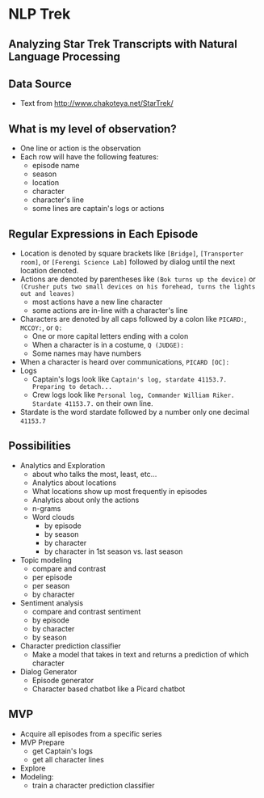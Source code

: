 # NLP Trek

## Analyzing Star Trek Transcripts with Natural Language Processing

## Data Source
- Text from http://www.chakoteya.net/StarTrek/

## What is my level of observation?
- One line or action is the observation
- Each row will have the following features:
	- episode name
	- season
	- location
	- character
	- character's line
	- some lines are captain's logs or actions

## Regular Expressions in Each Episode
- Location is denoted by square brackets like `[Bridge]`, `[Transporter room]`, or `[Ferengi Science Lab]` followed by dialog until the next location denoted.
- Actions are denoted by parentheses like `(Bok turns up the device)` or `(Crusher puts two small devices on his forehead, turns the lights out and leaves)` 
	- most actions have a new line character
	- some actions are in-line with a character's line
- Characters are denoted by all caps followed by a colon like `PICARD:`, `MCCOY:`, or `Q:`
	- One or more capital letters ending with a colon
	- When a character is in a costume, `Q (JUDGE):`
	- Some names may have numbers
- When a character is heard over communications, `PICARD [OC]:`
- Logs
	- Captain's logs look like `Captain's log, stardate 41153.7. Preparing to detach...`
	- Crew logs look like `Personal log, Commander William Riker. Stardate 41153.7.` on their own line. 
- Stardate is the word stardate followed by a number only one decimal `41153.7`

## Possibilities
- Analytics and Exploration
	- about who talks the most, least, etc...
	- Analytics about locations
	- What locations show up most frequently in episodes
	- Analytics about only the actions
	- n-grams
	- Word clouds
		- by episode
		- by season
		- by character
		- by character in 1st season vs. last season
- Topic modeling
	- compare and contrast
	- per episode
	- per season
	- by character
- Sentiment analysis
	- compare and contrast sentiment
	- by episode
	- by character
	- by season
- Character prediction classifier
	- Make a model that takes in text and returns a prediction of which character
- Dialog Generator
	- Episode generator
	- Character based chatbot like a Picard chatbot

## MVP
- Acquire all episodes from a specific series
- MVP Prepare 
	- get Captain's logs
	- get all character lines
- Explore 
- Modeling:
	- train a character prediction classifier
